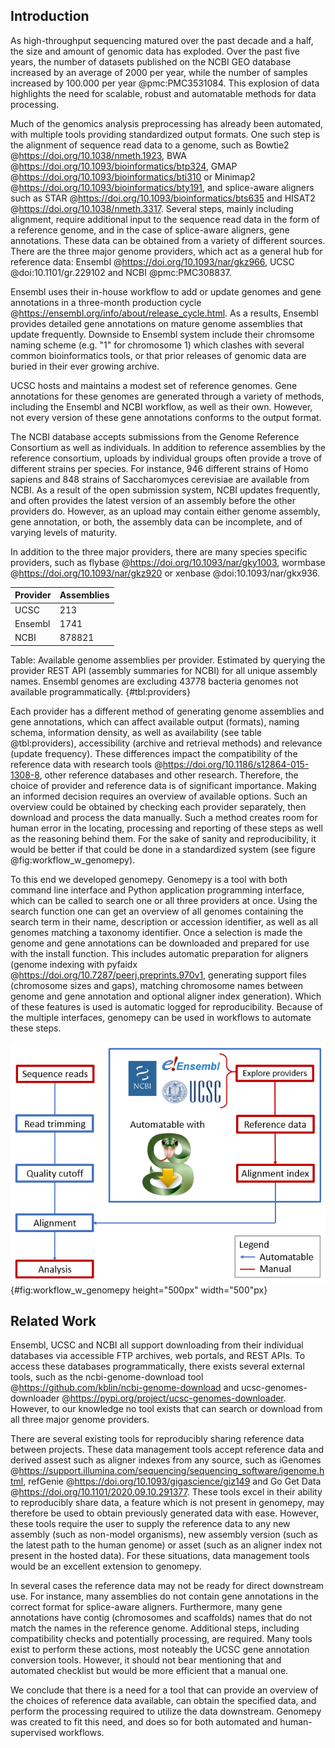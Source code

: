 ## Introduction
As high-throughput sequencing matured over the past decade and a half, the size and amount of genomic data has exploded.
Over the past five years, the number of datasets published on the NCBI GEO database increased by an average of 2000 per year, while the number of samples increased by 100.000 per year @pmc:PMC3531084.
This explosion of data highlights the need for scalable, robust and automatable methods for data processing.

Much of the genomics analysis preprocessing has already been automated, with multiple tools providing standardized output formats.
One such step is the alignment of sequence read data to a genome, such as Bowtie2 @https://doi.org/10.1038/nmeth.1923, BWA @https://doi.org/10.1093/bioinformatics/btp324, GMAP @https://doi.org/10.1093/bioinformatics/bti310 or Minimap2 @https://doi.org/10.1093/bioinformatics/bty191, and splice-aware aligners such as STAR @https://doi.org/10.1093/bioinformatics/bts635 and HISAT2 @https://doi.org/10.1038/nmeth.3317.
Several steps, mainly including alignment, require additional input to the sequence read data in the form of a reference genome, and in the case of splice-aware aligners, gene annotations.
These data can be obtained from a variety of different sources.
There are the three major genome providers, which act as a general hub for reference data: Ensembl @https://doi.org/10.1093/nar/gkz966, UCSC @doi:10.1101/gr.229102 and NCBI @pmc:PMC308837.

Ensembl uses their in-house workflow to add or update genomes and gene annotations in a three-month production cycle @https://ensembl.org/info/about/release_cycle.html.
As a results, Ensembl provides detailed gene annotations on mature genome assemblies that update frequently.
Downside to Ensembl system include their chromsome naming scheme (e.g. "1" for chromosome 1) which clashes with several common bioinformatics tools, or that prior releases of genomic data are buried in their ever growing archive.

UCSC hosts and maintains a modest set of reference genomes.
Gene annotations for these genomes are generated through a variety of methods, including the Ensembl and NCBI workflow, as well as their own.
However, not every version of these gene annotations conforms to the output format.

The NCBI database accepts submissions from the Genome Reference Consortium as well as individuals.
In addition to reference assemblies by the reference consortium, uploads by individual groups often provide a trove of different strains per species.
For instance, 946 different strains of Homo sapiens and 848 strains of Saccharomyces cerevisiae are available from NCBI.
As a result of the open submission system, NCBI updates frequently, and often provides the latest version of an assembly before the other providers do.
However, as an upload may contain either genome assembly, gene annotation, or both, the assembly data can be incomplete, and of varying levels of maturity.

In addition to the three major providers, there are many species specific providers, such as flybase @https://doi.org/10.1093/nar/gky1003, wormbase @https://doi.org/10.1093/nar/gkz920 or xenbase @doi:10.1093/nar/gkx936.

<!--| Provider | Assemblies |-->
<!--|----------|------------|-->
<!--| Ensembl bacteria (excluded in the other number) | 43778 |-->
<!--| NCBI bacteria    (included in the other number) | 28631 |-->

| Provider | Assemblies |
|----------|------------|
| UCSC |  213 |
| Ensembl |  1741 |
| NCBI | 878821 |

Table: Available genome assemblies per provider.
Estimated by querying the provider REST API (assembly summaries for NCBI) for all unique assembly names.
Ensembl genomes are excluding 43778 bacteria genomes not available programmatically.
{#tbl:providers}

Each provider has a different method of generating genome assemblies and gene annotations, which can affect available output (formats), naming schema, information density, as well as availability (see table @tbl:providers), accessibility (archive and retrieval methods) and relevance (update frequency).
These differences impact the compatibility of the reference data with research tools @https://doi.org/10.1186/s12864-015-1308-8, other reference databases and other research.
Therefore, the choice of provider and reference data is of significant importance.
Making an informed decision requires an overview of available options.
Such an overview could be obtained by checking each provider separately, then download and process the data manually.
Such a method creates room for human error in the locating, processing and reporting of these steps as well as the reasoning behind them.
For the sake of sanity and reproducibility, it would be better if that could be done in a standardized system (see figure @fig:workflow_w_genomepy).

To this end we developed genomepy.
Genomepy is a tool with both command line interface and Python application programming interface, which can be called to search one or all three providers at once.
Using the search function one can get an overview of all genomes containing the search term in their name, description or accession identifier, as well as all genomes matching a taxonomy identifier.
Once a selection is made the genome and gene annotations can be downloaded and prepared for use with the install function.
This includes automatic preparation for aligners (genome indexing with pyfaidx @https://doi.org/10.7287/peerj.preprints.970v1, generating support files (chromosome sizes and gaps), matching chromosome names between genome and gene annotation and optional aligner index generation).
Which of these features is used is automatic logged for reproducibility.
Because of the multiple interfaces, genomepy can be used in workflows to automate these steps.

![Overview of a sequence alignment workflow reviewing the steps automatable by genomepy](images/workflow_w_genomepy.png){#fig:workflow_w_genomepy height="500px" width="500"px}

## Related Work
Ensembl, UCSC and NCBI all support downloading from their individual databases via accessible FTP archives, web portals, and REST APIs.
To access these databases programmatically, there exists several external tools, such as the ncbi-genome-download tool @https://github.com/kblin/ncbi-genome-download and ucsc-genomes-downloader @https://pypi.org/project/ucsc-genomes-downloader.
However, to our knowledge no tool exists that can search or download from all three major genome providers.

There are several existing tools for reproducibly sharing reference data between projects.
These data management tools accept reference data and derived assest such as aligner indexes from any source, such as iGenomes @https://support.illumina.com/sequencing/sequencing_software/igenome.html, refGenie @https://doi.org/10.1093/gigascience/giz149 and Go Get Data @https://doi.org/10.1101/2020.09.10.291377.
These tools excel in their ability to reproducibly share data, a feature which is not present in genomepy, may therefore be used to obtain previously generated data with ease.
However, these tools require the user to supply the reference data to any new assembly (such as non-model organisms), new assembly version (such as the latest path to the human genome) or asset (such as an aligner index not present in the hosted data).
For these situations, data management tools would be an excellent extension to genomepy.

In several cases the reference data may not be ready for direct downstream use.
For instance, many assemblies do not contain gene annotations in the correct format for splice-aware aligners.
Furthermore, many gene annotations have contig (chromosomes and scaffolds) names that do not match the names in the reference genome.
Additional steps, including compatibility checks and potentially processing, are required.
Many tools exist to perform these actions, most noteably the UCSC gene annotation conversion tools.
However, it should not bear mentioning that and automated checklist but would be more efficient that a manual one.

We conclude that there is a need for a tool that can provide an overview of the choices of reference data available, can obtain the specified data, and perform the processing required to utilize the data downstream.
Genomepy was created to fit this need, and does so for both automated and human-supervised workflows.

